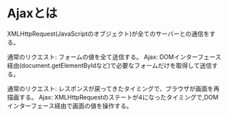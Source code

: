 # Ajaxとは

XMLHttpRequest(JavaScriptのオブジェクト)が全てのサーバーとの通信をする。

通常のリクエスト: フォームの値を全て送信する。
Ajax: DOMインターフェース経由(document.getElementByIdなど)で必要なフォームだけを取得して送信する。

通常のリクエスト: レスポンスが戻ってきたタイミングで、ブラウザが画面を再描画する。
Ajax: XMLHttpRequestのステートが4になったタイミングで,DOMインターフェース経由で画面の値を操作する。
